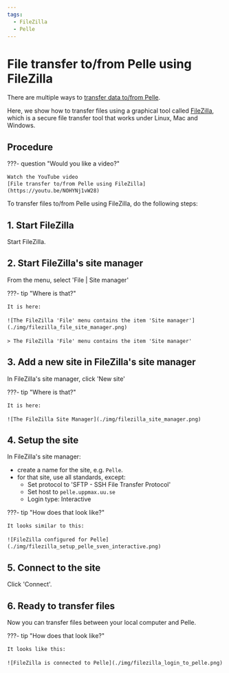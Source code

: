 ```yaml
---
tags:
  - FileZilla
  - Pelle
---
```


# File transfer to/from Pelle using FileZilla

There are multiple ways to
[transfer data to/from Pelle](../cluster_guides/transfer_pelle.md).

Here, we show how to transfer files using a graphical tool
called [FileZilla](filezilla.md),
which is a secure file transfer tool
that works under Linux, Mac and Windows.

## Procedure

???- question "Would you like a video?"

    Watch the YouTube video
    [File transfer to/from Pelle using FileZilla](https://youtu.be/NOHYNj1vW28)

To transfer files to/from Pelle using FileZilla, do
the following steps:

## 1. Start FileZilla

Start FileZilla.

## 2. Start FileZilla's site manager

From the menu, select 'File | Site manager'

???- tip "Where is that?"

    It is here:

    ![The FileZilla 'File' menu contains the item 'Site manager'](./img/filezilla_file_site_manager.png)

    > The FileZilla 'File' menu contains the item 'Site manager'

## 3. Add a new site in FileZilla's site manager

In FileZilla's site manager, click 'New site'

???- tip "Where is that?"

    It is here:

    ![The FileZilla Site Manager](./img/filezilla_site_manager.png)

## 4. Setup the site

In FileZilla's site manager:

- create a name for the site, e.g. `Pelle`.
- for that site, use all standards, except:
    - Set protocol to 'SFTP - SSH File Transfer Protocol'
    - Set host to `pelle.uppmax.uu.se`
    - Login type: Interactive

???- tip "How does that look like?"

    It looks similar to this:

    ![FileZilla configured for Pelle](./img/filezilla_setup_pelle_sven_interactive.png)

## 5. Connect to the site

Click 'Connect'.

## 6. Ready to transfer files

Now you can transfer files between your local computer and Pelle.

???- tip "How does that look like?"

    It looks like this:

    ![FileZilla is connected to Pelle](./img/filezilla_login_to_pelle.png)
